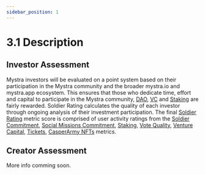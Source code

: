 ```yaml
---
sidebar_position: 1
---
```


# 3.1 Description

## Investor Assessment
Mystra investors will be evaluated on a point system based on their participation in the Mystra community and the broader mystra.io and mystra.app ecosystem. This ensures that those who dedicate time, effort and capital to participate in the Mystra community, <a href="https://docs.mystra.io/docs/PRODUCTS%20AND%20SERVICES/2.2%20DAO">DAO</a>, <a href="https://docs.mystra.io/docs/PRODUCTS%20AND%20SERVICES/2.3%20Venture%20Capital">VC</a> and <a href="https://docs.mystra.io/docs/PRODUCTS%20AND%20SERVICES/2.9-staking">Staking</a> are fairly rewarded. Soldier Rating calculates the quality of each investor through ongoing analysis of their investment participation. The final <a href="https://docs.mystra.io/docs/point-system/3.2-Soldier-Rating">Soldier Rating</a> metric score is comprised of user activity ratings from the <a href="https://docs.mystra.io/docs/point-system/3.3-Soldier-Commitment">Soldier Commitment</a>, <a href="https://docs.mystra.io/docs/point-system/3.4-Social-Missions-Commitment">Social Missions Commitment</a>, <a href="https://docs.mystra.io/docs/point-system/3.5-Staking">Staking</a>, <a href="https://docs.mystra.io/docs/point-system/3.6-Vote-Quality">Vote Quality</a>, <a href="https://docs.mystra.io/docs/point-system/3.7-Venture-Capital">Venture Capital</a>, <a href="https://docs.mystra.io/docs/point-system/3.8-Tickets">Tickets</a>, <a href="https://docs.mystra.io/docs/point-system/3.9-CasperArmyNFT">CasperArmy NFTs</a> metrics.

## Creator Assessment
More info comming soon.
